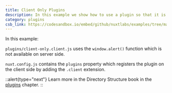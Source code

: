 ```yaml
---
title: Client Only Plugins
description: In this example we show how to use a plugin so that it is only available on the client side
category: plugins
csb_link: https://codesandbox.io/embed/github/nuxtlabs/examples/tree/master/plugins/client-only-plugins?fontsize=14&hidenavigation=1&module=%2Fplugins%2Fclient-only.client.js&theme=dark&view=editor
---
```


In this example:

`plugins/client-only.client.js` uses the `window.alert()` function which is not available on server side.

`nuxt.config.js` contains the `plugins` property which registers the plugin on the client side by adding the `.client` extension.

::alert{type="next"}
Learn more in the Directory Structure book in the [plugins](/docs/directory-structure/plugins#client-or-server-side-only) chapter.
::

<code-sandbox :src="csb_link"></code-sandbox>
